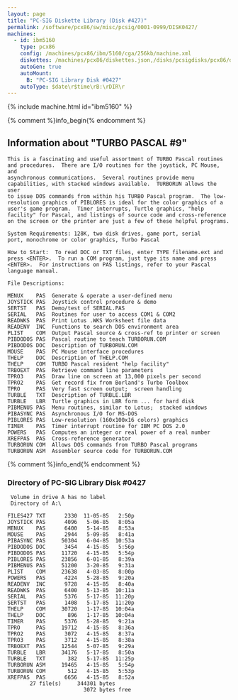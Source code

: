 ```yaml
---
layout: page
title: "PC-SIG Diskette Library (Disk #427)"
permalink: /software/pcx86/sw/misc/pcsig/0001-0999/DISK0427/
machines:
  - id: ibm5160
    type: pcx86
    config: /machines/pcx86/ibm/5160/cga/256kb/machine.xml
    diskettes: /machines/pcx86/diskettes.json,/disks/pcsigdisks/pcx86/diskettes.json
    autoGen: true
    autoMount:
      B: "PC-SIG Library Disk #0427"
    autoType: $date\r$time\rB:\rDIR\r
---
```


{% include machine.html id="ibm5160" %}

{% comment %}info_begin{% endcomment %}

## Information about "TURBO PASCAL #9"

    This is a fascinating and useful assortment of TURBO Pascal routines
    and procedures.  There are I/O routines for the joystick, PC Mouse, and
    asynchronous communications.  Several routines provide menu
    capabilities, with stacked windows available.  TURBORUN allows the user
    to issue DOS commands from within his TURBO Pascal program.  The low-
    resolution graphics of PIBLORES is ideal for the color graphics of a
    user's game program.  Timer interrupts, Turtle graphics, "help
    facility" for Pascal, and listings of source code and cross-reference
    on the screen or the printer are just a few of these helpful programs.
    
    System Requirements: 128K, two disk drives, game port, serial
    port, monochrome or color graphics, Turbo Pascal
    
    How to Start:  To read DOC or TXT files, enter TYPE filename.ext and
    press <ENTER>.  To run a COM program, just type its name and press
    <ENTER>.  For instructions on PAS listings, refer to your Pascal
    language manual.
    
    File Descriptions:
    
    MENUX    PAS  Generate & operate a user-defined menu
    JOYSTICK PAS  Joystick control procedure & demo
    SERTST   PAS  Demo/test of SERIAL.PAS
    SERIAL   PAS  Routines for user to access COM1 & COM2
    READWKS  PAS  Print Lotus .WKS Worksheet file data
    READENV  INC  Functions to search DOS environment area
    PLIST    COM  Output Pascal source & cross-ref to printer or screen
    PIBDODOS PAS  Pascal routine to teach TURBORUN.COM
    PIBDODOS DOC  Description of TURBORUN.COM
    MOUSE    PAS  PC Mouse interface procedures
    THELP    DOC  Description of THELP.COM
    THELP    COM  TURBO Pascal resident "help facility"
    TRBOEXT  PAS  Retrieve command line parameters
    TPRO3    PAS  Draw line on screen at 13,000 pixels per second
    TPRO2    PAS  Get record fix from Borland's Turbo Toolbox
    TPRO     PAS  Very fast screen output;  screen handling
    TURBLE   TXT  Description of TURBLE.LBR
    TURBLE   LBR  Turtle graphics in LBR form ... for hard disk
    PIBMENUS PAS  Menu routines, similar to Lotus;  stacked windows
    PIBASYNC PAS  Asynchronous I/O for MS-DOS
    PIBLORES PAS  Low-resolution (160x100x16 colors) graphics
    TIMER    PAS  Timer interrupt routine for IBM PC DOS 2.0
    POWERS   PAS  Computes an integer or real power of a real number
    XREFPAS  PAS  Cross-reference generator
    TURBORUN COM  Allows DOS commands from TURBO Pascal programs
    TURBORUN ASM  Assembler source code for TURBORUN.COM
{% comment %}info_end{% endcomment %}


### Directory of PC-SIG Library Disk #0427

     Volume in drive A has no label
     Directory of A:\

    FILES427 TXT      2330  11-05-85   2:50p
    JOYSTICK PAS      4096   5-06-85   8:05a
    MENUX    PAS      6400   5-14-85   8:53a
    MOUSE    PAS      2944   5-09-85   8:41a
    PIBASYNC PAS     50304   6-04-85  10:53a
    PIBDODOS DOC      3454   4-15-85   5:56p
    PIBDODOS PAS     11720   4-15-85   5:54p
    PIBLORES PAS     23856   6-01-85   8:39a
    PIBMENUS PAS     51200   3-20-85   9:31a
    PLIST    COM     23638   4-03-85   8:00p
    POWERS   PAS      4224   5-28-85   9:20a
    READENV  INC      9728   4-15-85   8:40a
    READWKS  PAS      6400   5-13-85  10:11a
    SERIAL   PAS      5376   5-17-85  11:20p
    SERTST   PAS      1408   5-17-85  11:20p
    THELP    COM     30720   1-17-85  10:04a
    THELP    DOC       896   1-17-85  10:04a
    TIMER    PAS      5376   5-28-85   9:21a
    TPRO     PAS     19712   4-15-85   8:36a
    TPRO2    PAS      3072   4-15-85   8:37a
    TPRO3    PAS      3712   4-15-85   8:38a
    TRBOEXT  PAS     12544   5-07-85   9:29a
    TURBLE   LBR     34176   5-17-85   8:50a
    TURBLE   TXT       382   5-17-85  11:25p
    TURBORUN ASM     19465   4-15-85   5:54p
    TURBORUN COM       512   4-15-85   5:53p
    XREFPAS  PAS      6656   4-15-85   8:52a
           27 file(s)     344301 bytes
                            3072 bytes free
